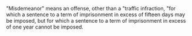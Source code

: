 "Misdemeanor" means an offense, other than a "traffic infraction, "for which a sentence to a term of imprisonment in excess of fifteen days may be imposed, but for which a sentence to a term of imprisonment in excess of one year cannot be imposed.